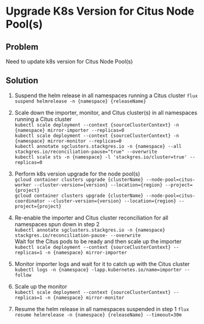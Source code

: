 # Upgrade K8s Version for Citus Node Pool(s)

## Problem

Need to update k8s version for Citus Node Pool(s)

## Solution

1. Suspend the helm release in all namespaces running a Citus cluster
   `flux suspend helmrelease -n {namespace} {releaseName}`
2. Scale down the importer, monitor, and Citus cluster(s) in all namespaces running a Citus cluster
   <br>
   `kubectl scale deployment --context {sourceClusterContext} -n {namespace} mirror-importer --replicas=0`
   <br>
   `kubectl scale deployment --context {sourceClusterContext} -n {namespace} mirror-monitor --replicas=0`
   <br>
   `kubectl annotate sgclusters.stackgres.io -n {namespace} --all stackgres.io/reconciliation-pause="true" --overwrite`
   <br>
   `kubectl scale sts -n {namespace} -l 'stackgres.io/cluster=true' --replicas=0`
3. Perform k8s version upgrade for the node pool(s)
   <br>
   `gcloud container clusters upgrade {clusterName} --node-pool=citus-worker --cluster-version={version} --location={region} --project={project}`
    <br>
   `gcloud container clusters upgrade {clusterName} --node-pool=citus-coordinator --cluster-version={version} --location={region} --project={project}`

4. Re-enable the importer and Citus cluster reconciliation for all namespaces spun down in step 2
   <br>
   `kubectl annotate sgclusters.stackgres.io -n {namespace} stackgres.io/reconciliation-pause- --overwrite`
   <br>
   Wait for the Citus pods to be ready and then scale up the importer
   <br>
   `kubectl scale deployment --context {sourceClusterContext} --replicas=1 -n {namespace} mirror-importer`
5. Monitor importer logs and wait for it to catch up with the Citus cluster
    <br>
    `kubectl logs -n {namespace} -lapp.kubernetes.io/name=importer --follow`
6. Scale up the monitor
   <br>
   `kubectl scale deployment --context {sourceClusterContext} --replicas=1 -n {namespace} mirror-monitor`
7. Resume the helm release in all namespaces suspended in step 1
   `flux resume helmrelease -n {namespace} {releaseName} --timeout=30m`
